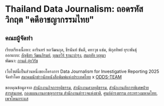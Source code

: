 # Thailand Data Journalism: ถอดรหัสวิกฤต "คดีอาชญากรรมไทย"

## คณะผู้จัดทำ

<div>เรียบเรียงเนื้อหา: ดารินทร์ หอวัฒนกุล, ธีรนันท์ ขันตี, คทาวุธ แช่ม, พิกุลทิพย์ ยุระพันธุ์</div>
<div>ออกแบบ: <a class="underline" href="https://www.linkedin.com/in/anchisa-watthanapirom-137396320/" target="_blank">อัญชิสา วัฒนภิรมย์</a>, <a class="underline" href="https://www.linkedin.com/in/boonyavee-thanabumrung/" target="_blank">บุณยวีร์ ฐานะบำรุง</a>, <a class="underline" href="https://www.linkedin.com/in/somruetai-boonma-8096a7211/" target="_blank">สมฤทัย บุญมา</a></div>
<div>พัฒนา: <a class="underline" href="https://github.com/zkan/" target="_blank">กานต์ อุ่ยวิรัช</a></div><br />

<div>เว็บไซต์นี้เป็นส่วนหนึ่งของโครงการ Data Journalism for Investigative Reporting 2025</div>
<div>จัดทำโดย <a class="underline" href="https://tja.or.th/" target="_blank">สมาคมนักข่าวนักหนังสือพิมพ์แห่งประเทศไทย</a> x <a class="underline" href="https://odds.team/" target="_blank">ODDS-TEAM</a></div><br />

<div>
  ขอบคุณข้อมูลจาก
  <a class="underline" href="https://www.oja.go.th" target="_blank">สำนักงานกิจการยุติธรรม</a>,
  <a class="underline" href="https://www.coj.go.th" target="_blank">สำนักงานศาลยุติธรรม</a>,
  <a class="underline" href="https://www3.ago.go.th/information" target="_blank">สำนักงานอัยการพิเศษฝ่ายสารสนเทศ</a>,
  <a class="underline" href="http://thaicrimes.org" target="_blank">กองแผนงานอาชญากรรม สำนักงานตำรวจแห่งชาติ</a>,
  <a class="underline" href="http://www.damrongdhama.moi.go.th" target="_blank">ศูนย์ดำรงธรรม กระทรวงมหาดไทย</a>,
  <a class="underline" href="https://www.facebook.com/HKS2017" target="_blank">เพจโหนกระแส</a>
</div>
